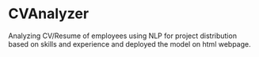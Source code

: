 # CVAnalyzer
Analyzing CV/Resume of employees using NLP for project distribution based on skills and experience and deployed the model on html webpage.
